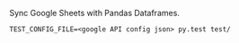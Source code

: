 Sync Google Sheets with Pandas Dataframes.

`TEST_CONFIG_FILE=<google API config json> py.test test/`
